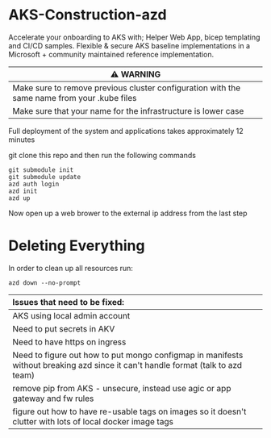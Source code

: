 # AKS-Construction-azd
Accelerate your onboarding to AKS with; Helper Web App, bicep templating and CI/CD samples. Flexible &amp; secure AKS baseline implementations in a Microsoft + community maintained reference implementation.

| ⚠️ WARNING              |
|---------------------------|
| Make sure to remove previous cluster configuration with the same name from your .kube files |
| Make sure that your name for the infrastructure is lower case  |

Full deployment of the system and applications takes approximately 12 minutes

git clone this repo and then run the following commands
```
git submodule init 
git submodule update
azd auth login
azd init
azd up
```

Now open up a web brower to the external ip address from the last step

# Deleting Everything
In order to clean up all resources run:
```
azd down --no-prompt
```

| Issues that need to be fixed: |
|:---------------------------|
| AKS using local admin account |
| Need to put secrets in AKV |
| Need to have https on ingress |
| Need to figure out how to put mongo configmap in manifests without breaking azd since it can't handle format (talk to azd team) |
| remove pip from AKS - unsecure, instead use agic or app gateway and fw rules |
| figure out how to have re-usable tags on images so it doesn't clutter with lots of local docker image tags |
